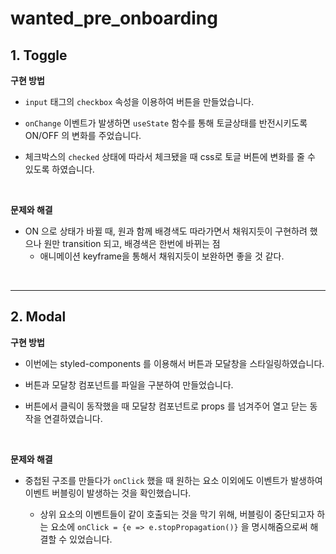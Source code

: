 # wanted_pre_onboarding

## 1. Toggle

**구현 방법**

- `input` 태그의 `checkbox` 속성을 이용하여 버튼을 만들었습니다.

- `onChange` 이벤트가 발생하면 `useState` 함수를 통해 토글상태를 반전시키도록 ON/OFF 의 변화를 주었습니다.

- 체크박스의 `checked` 상태에 따라서 체크됐을 때 css로 토글 버튼에 변화를 줄 수 있도록 하였습니다.

<br/>

**문제와 해결**

- ON 으로 상태가 바뀔 때, 원과 함께 배경색도 따라가면서 채워지듯이 구현하려 했으나 원만 transition 되고, 배경색은 한번에 바뀌는 점
  - 애니메이션 keyframe을 통해서 채워지듯이 보완하면 좋을 것 같다.

<br/>

---

## 2. Modal

**구현 방법**

- 이번에는 styled-components 를 이용해서 버튼과 모달창을 스타일링하였습니다.

- 버튼과 모달창 컴포넌트를 파일을 구분하여 만들었습니다.

- 버튼에서 클릭이 동작했을 때 모달창 컴포넌트로 props 를 넘겨주어 열고 닫는 동작을 연결하였습니다.

<br/>

**문제와 해결**

- 중첩된 구조를 만들다가 `onClick` 했을 때 원하는 요소 이외에도 이벤트가 발생하여 이벤트 버블링이 발생하는 것을 확인했습니다.

  - 상위 요소의 이벤트들이 같이 호출되는 것을 막기 위해, 버블링이 중단되고자 하는 요소에 `onClick = {e => e.stopPropagation()}` 을 명시해줌으로써 해결할 수 있었습니다.
